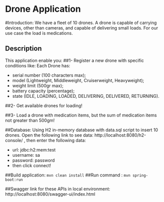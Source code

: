 # Drone Application

#Introduction:
We have a fleet of 10 drones. A drone is capable of carrying devices, other than cameras, and capable of
delivering small loads. For our use case the load is medications.

## Description
This application enable you:
##1- Register a new drone with specific conditions like:
Each Drone has:
- serial number (100 characters max);
- model (Lightweight, Middleweight, Cruiserweight, Heavyweight);
- weight limit (500gr max);
- battery capacity (percentage);
- state (IDLE, LOADING, LOADED, DELIVERING, DELIVERED, RETURNING).

##2- Get available drones for loading!

##3- Load a drone with medication items, but the sum of medication items not greater than 500gm!

##Database: 
Using H2 in-memory database with data.sql script to insert 10 drones.
Open the following link to see data: http://localhost:8080/h2-console/ , then enter the following data:
  - url: jdbc:h2:mem:test
  - username: sa
  - password: password
  - then click connect!


##Build application:
````mvn clean install````
##Run command :
```` mvn spring-boot:run ````

##Swagger link for these APIs in local environment:
http://localhost:8080/swagger-ui/index.html
